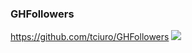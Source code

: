 ### GHFollowers
https://github.com/tciuro/GHFollowers
![](https://github.com/tciuro/GHFollowers/raw/master/Images/Screens.png)
